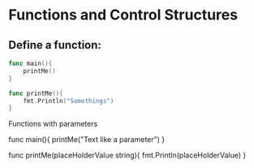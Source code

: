 # Functions and Control Structures

## Define a function:

```go
func main(){
    printMe()
}

func printMe(){
    fmt.Println("Somethings")
}
```

Functions with parameters

func main(){
    printMe("Text like a parameter")
}

func printMe(placeHolderValue string){
    fmt.Println(placeHolderValue)
}

